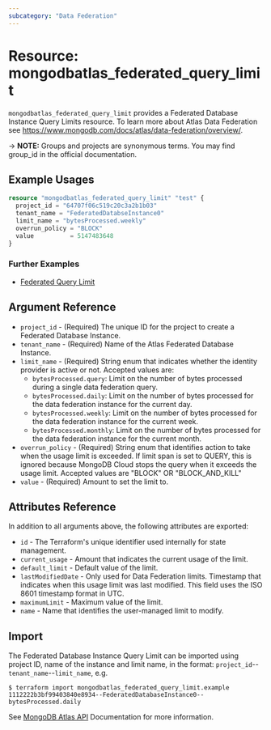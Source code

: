 ```yaml
---
subcategory: "Data Federation"
---
```


# Resource: mongodbatlas_federated_query_limit

`mongodbatlas_federated_query_limit` provides a Federated Database Instance Query Limits resource. To learn more about Atlas Data Federation see https://www.mongodb.com/docs/atlas/data-federation/overview/.


-> **NOTE:** Groups and projects are synonymous terms. You may find group_id in the official documentation.

## Example Usages


```terraform
resource "mongodbatlas_federated_query_limit" "test" {
  project_id = "64707f06c519c20c3a2b1b03"
  tenant_name = "FederatedDatabseInstance0"
  limit_name = "bytesProcessed.weekly"
  overrun_policy = "BLOCK"
  value          = 5147483648
}
```

### Further Examples
- [Federated Query Limit](https://github.com/mongodb/terraform-provider-mongodbatlas/tree/v1.41.1/examples/mongodbatlas_federated_query_limit)

## Argument Reference

* `project_id` - (Required) The unique ID for the project to create a Federated Database Instance.
* `tenant_name` - (Required) Name of the Atlas Federated Database Instance.
* `limit_name` - (Required) String enum that indicates whether the identity provider is active or not. Accepted values are:
    * `bytesProcessed.query`: Limit on the number of bytes processed during a single data federation query.
    * `bytesProcessed.daily`: Limit on the number of bytes processed for the data federation instance for the current day.
    * `bytesProcessed.weekly`: Limit on the number of bytes processed for the data federation instance for the current week.
    * `bytesProcessed.monthly`: Limit on the number of bytes processed for the data federation instance for the current month.
* `overrun_policy` - (Required) String enum that identifies action to take when the usage limit is exceeded. If limit span is set to QUERY, this is ignored because MongoDB Cloud stops the query when it exceeds the usage limit. Accepted values are "BLOCK" OR "BLOCK_AND_KILL"
* `value` - (Required) Amount to set the limit to.

## Attributes Reference

In addition to all arguments above, the following attributes are exported:

* `id` - The Terraform's unique identifier used internally for state management.
* `current_usage` - Amount that indicates the current usage of the limit.
* `default_limit` - Default value of the limit.
* `lastModifiedDate` - Only used for Data Federation limits. Timestamp that indicates when this usage limit was last modified. This field uses the ISO 8601 timestamp format in UTC.
* `maximumLimit` - Maximum value of the limit.
* `name` - Name that identifies the user-managed limit to modify.

## Import

The Federated Database Instance Query Limit can be imported using project ID, name of the instance and limit name, in the format: 
`project_id`--`tenant_name`--`limit_name`, e.g.

```
$ terraform import mongodbatlas_federated_query_limit.example 1112222b3bf99403840e8934--FederatedDatabaseInstance0--bytesProcessed.daily
```

See [MongoDB Atlas API](https://www.mongodb.com/docs/atlas/reference/api-resources-spec/#tag/Data-Federation/operation/createOneDataFederationQueryLimit) Documentation for more information.
